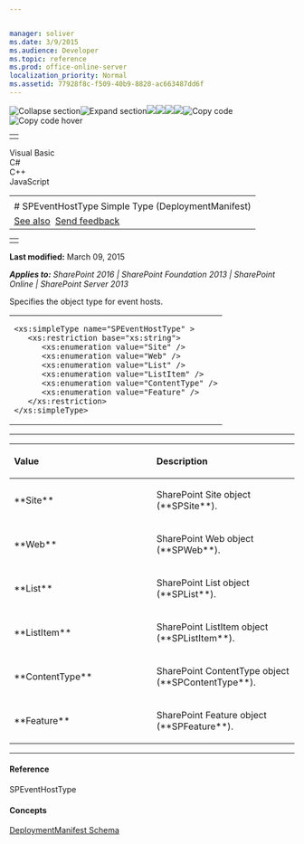 ```yaml
---


manager: soliver
ms.date: 3/9/2015
ms.audience: Developer
ms.topic: reference
ms.prod: office-online-server
localization_priority: Normal
ms.assetid: 77928f8c-f509-40b9-8820-ac663487dd6f
---
```


![Collapse
section](../icons/collapse_all.gif "Collapse section")![Expand
section](../icons/expand_all.gif "Expand section")![](../icons/collapse_all.gif)![](../icons/expand_all.gif)![](../icons/dropdown.gif)![](../icons/dropdownHover.gif)![Copy
code](../icons/copycode.gif "Copy code")![Copy code
hover](../icons/copycodeHighlight.gif "Copy code hover")
<table>
<tbody>
<tr class="odd">
<td align="left"></td>
</tr>
</tbody>
</table>

Visual Basic  
C\#  
C++  
JavaScript  

<table>
<tbody>
<tr class="odd">
<td align="left"><span id="runningHeaderText"></span></td>
</tr>
<tr class="even">
<td align="left"># SPEventHostType Simple Type (DeploymentManifest)</td>
</tr>
<tr class="odd">
<td align="left"><a href="#seeAlsoToggle">See also</a>  <span id="headfeedbackarea" class="feedbackhead"><a href="javascript:SubmitFeedback(&#39;docthis@Microsoft.com&#39;,&#39;&#39;,&#39;&#39;,&#39;&#39;,&#39;1.0.18082.1225&#39;,&#39;%0\dThank%20you%20for%20your%20feedback.%20The%20developer%20writing%20teams%20use%20your%20feedback%20to%20improve%20documentation.%20While%20we%20are%20reviewing%20your%20feedback,%20we%20may%20send%20you%20e-mail%20to%20ask%20for%20clarification%20or%20feedback%20on%20a%20solution.%20We%20do%20not%20use%20your%20e-mail%20address%20for%20any%20other%20purpose%20and%20we%20delete%20it%20after%20we%20finish%20our%20review.%0\AFor%20further%20information%20about%20the%20privacy%20policies%20of%20Microsoft,%20please%20see%20http://privacy.microsoft.com/en-us/default.aspx.%0\A%0\d&#39;,&#39;Customer%20feedback&#39;);">Send feedback</a></span></td>
</tr>
</tbody>
</table>

<table>
<colgroup>
<col width="100%" />
</colgroup>
<tbody>
<tr class="odd">
<td align="left"></td>
</tr>
</tbody>
</table>

**Last modified:** March 09, 2015

***Applies to:** SharePoint 2016 | SharePoint Foundation 2013 |
SharePoint Online | SharePoint Server 2013*

Specifies the object type for event hosts.

<span codelanguage="other"></span>
<table>
<colgroup>
<col width="100%" />
</colgroup>
<tbody>
<tr class="odd">
<td align="left"><pre><code>&lt;xs:simpleType name=&quot;SPEventHostType&quot; &gt;
   &lt;xs:restriction base=&quot;xs:string&quot;&gt;
      &lt;xs:enumeration value=&quot;Site&quot; /&gt;
      &lt;xs:enumeration value=&quot;Web&quot; /&gt;
      &lt;xs:enumeration value=&quot;List&quot; /&gt;
      &lt;xs:enumeration value=&quot;ListItem&quot; /&gt;
      &lt;xs:enumeration value=&quot;ContentType&quot; /&gt;
      &lt;xs:enumeration value=&quot;Feature&quot; /&gt;
   &lt;/xs:restriction&gt;
&lt;/xs:simpleType&gt;</code></pre></td>
</tr>
</tbody>
</table>


-------------------------------------------------------------------------------------------------------------------------------------------------------------------------------------------------------

<table>
<colgroup>
<col width="50%" />
<col width="50%" />
</colgroup>
<thead>
<tr class="header">
<th align="left"><p>Value</p></th>
<th align="left"><p>Description</p></th>
</tr>
</thead>
<tbody>
<tr class="odd">
<td align="left"><p>**Site**</p></td>
<td align="left"><p>SharePoint Site object (**SPSite**).</p></td>
</tr>
<tr class="even">
<td align="left"><p>**Web**</p></td>
<td align="left"><p>SharePoint Web object (**SPWeb**).</p></td>
</tr>
<tr class="odd">
<td align="left"><p>**List**</p></td>
<td align="left"><p>SharePoint List object (**SPList**).</p></td>
</tr>
<tr class="even">
<td align="left"><p>**ListItem**</p></td>
<td align="left"><p>SharePoint ListItem object (**SPListItem**).</p></td>
</tr>
<tr class="odd">
<td align="left"><p>**ContentType**</p></td>
<td align="left"><p>SharePoint ContentType object (**SPContentType**).</p></td>
</tr>
<tr class="even">
<td align="left"><p>**Feature**</p></td>
<td align="left"><p>SharePoint Feature object (**SPFeature**).</p></td>
</tr>
</tbody>
</table>


-------------------------------------------------------------------------------------------------------------------------------------------------------------------------------------------

#### Reference

<span sdata="cer" target="T:Microsoft.SharePoint.SPEventHostType"><span
class="nolink">SPEventHostType</span></span>

#### Concepts

<span sdata="link">[DeploymentManifest
Schema](deploymentmanifest-schema.htm)</span>








